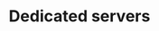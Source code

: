 ---
title: Dedicated servers
slug: dedicated
excerpt: Get started with your OVH.com.au dedicated servers
sections: Getting started, Server Management, Network Management, Advanced use, Diagnostic and rescue mode, Storage
---